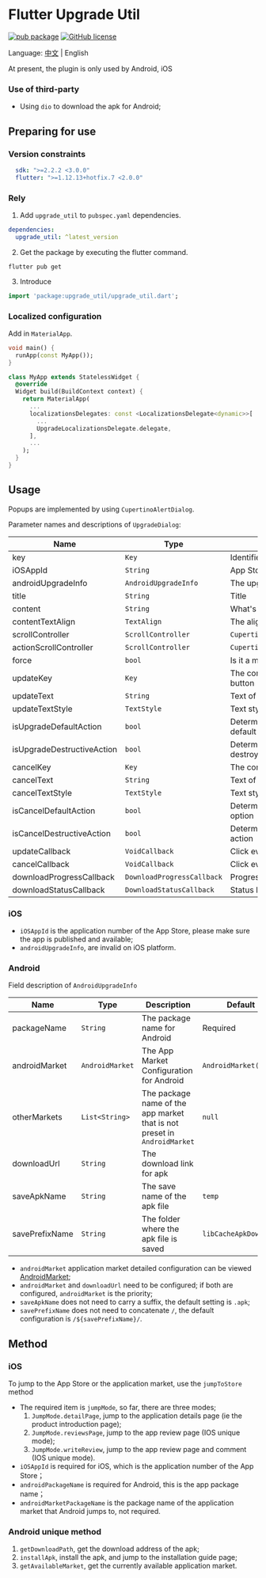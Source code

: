 # Flutter Upgrade Util

[![pub package](https://img.shields.io/pub/v/upgrade_util)](https://pub.dev/packages/upgrade_util)
[![GitHub license](https://img.shields.io/github/license/LiWenHui96/upgrade_util?label=协议&style=flat-square)](https://github.com/LiWenHui96/upgrade_util/blob/master/LICENSE)

Language: [中文](README-ZH.md) | English

At present, the plugin is only used by Android, iOS

### Use of third-party

* Using `dio` to download the apk for Android;

## Preparing for use

### Version constraints

```yaml
  sdk: ">=2.2.2 <3.0.0"
  flutter: ">=1.12.13+hotfix.7 <2.0.0"
```

### Rely

1. Add `upgrade_util` to `pubspec.yaml` dependencies.

```yaml
dependencies:
  upgrade_util: ^latest_version
```

2. Get the package by executing the flutter command.

```
flutter pub get
```

3. Introduce

```dart
import 'package:upgrade_util/upgrade_util.dart';
```

### Localized configuration

Add in `MaterialApp`.

```dart
void main() {
  runApp(const MyApp());
}

class MyApp extends StatelessWidget {
  @override
  Widget build(BuildContext context) {
    return MaterialApp(
      ...
      localizationsDelegates: const <LocalizationsDelegate<dynamic>>[
        ...
        UpgradeLocalizationsDelegate.delegate,
      ],
      ...
    );
  }
}
```

## Usage

Popups are implemented by using `CupertinoAlertDialog`.

Parameter names and descriptions of `UpgradeDialog`:

| Name                       | Type                       | Description                                                | Default                                       |
|----------------------------|----------------------------|------------------------------------------------------------|-----------------------------------------------|
| key                        | `Key`                      | Identifier of the component                                | `ObjectKey(context)`                          |
| iOSAppId                   | `String`                   | App Store number for iOS                                   | Required                                      |
| androidUpgradeInfo         | `AndroidUpgradeInfo`       | The upgrade info for Android                               | Required                                      |
| title                      | `String`                   | Title                                                      | `UpgradeLocalizations.of(context).title`      |
| content                    | `String`                   | What's new in the version                                  | `UpgradeLocalizations.of(context).content`    |
| contentTextAlign           | `TextAlign`                | The alignment of `content`                                 | `TextAlign.start`                             |
| scrollController           | `ScrollController`         | `CupertinoAlertDialog.scrollController`                    | `null`                                        |
| actionScrollController     | `ScrollController`         | `CupertinoAlertDialog.actionScrollController`              | `null`                                        |
| force                      | `bool`                     | Is it a mandatory update                                   | `false`                                       |
| updateKey                  | `Key`                      | The component identifier for the OK (upgrade) button       | `null`                                        |
| updateText                 | `String`                   | Text of OK (Upgrade) button                                | `UpgradeLocalizations.of(context).updateText` |
| updateTextStyle            | `TextStyle`                | Text style for OK (Upgrade) button                         | `null`                                        |
| isUpgradeDefaultAction     | `bool`                     | Determine if the OK (Upgrade) button is the default option | `false`                                       |
| isUpgradeDestructiveAction | `bool`                     | Determine if the OK (Upgrade) button is a destroy action   | `false`                                       |
| cancelKey                  | `Key`                      | The component identifier for the cancel button             | `null`                                        |
| cancelText                 | `String`                   | Text of Cancel button                                      | `UpgradeLocalizations.of(context).cancelText` |
| cancelTextStyle            | `TextStyle`                | Text style for Cancel button                               | `null`                                        |
| isCancelDefaultAction      | `bool`                     | Determine if the Cancel button is the default option       | `false`                                       |
| isCancelDestructiveAction  | `bool`                     | Determine if the Cancel button is a destroy action         | `true`                                        |
| updateCallback             | `VoidCallback`             | Click event listener for OK (upgrade) button               | `null`                                        |
| cancelCallback             | `VoidCallback`             | Click event listener for Cancel button                     | `null`                                        |
| downloadProgressCallback   | `DownloadProgressCallback` | Progress monitoring of download events                     | `null`                                        |
| downloadStatusCallback     | `DownloadStatusCallback`   | Status listener of download events                         | `null`                                        |

### iOS

* `iOSAppId` is the application number of the App Store, please make sure the app is published and available;
* `androidUpgradeInfo`, are invalid on iOS platform.

### Android

Field description of `AndroidUpgradeInfo`

| Name           | Type            | Description                                                              | Default               |
|----------------|-----------------|--------------------------------------------------------------------------|-----------------------|
| packageName    | `String`        | The package name for Android                                             | Required              |
| androidMarket  | `AndroidMarket` | The App Market Configuration for Android                                 | `AndroidMarket()`     |
| otherMarkets   | `List<String>`  | The package name of the app market that is not preset in `AndroidMarket` | `null`                |
| downloadUrl    | `String`        | The download link for apk                                                | ` `                   |
| saveApkName    | `String`        | The save name of the apk file                                            | `temp`                |
| savePrefixName | `String`        | The folder where the apk file is saved                                   | `libCacheApkDownload` |

* `androidMarket` application market detailed configuration can be
  viewed [AndroidMarket](lib/src/android/android_market.dart);
* `androidMarket` and `downloadUrl` need to be configured; if both are configured, `androidMarket` is the priority;
* `saveApkName` does not need to carry a suffix, the default setting is `.apk`;
* `savePrefixName` does not need to concatenate `/`, the default configuration is `/${savePrefixName}/`.

## Method

### iOS

To jump to the App Store or the application market, use the `jumpToStore` method

* The required item is `jumpMode`, so far, there are three modes;
    1. `JumpMode.detailPage`, jump to the application details page (ie the product introduction page);
    2. `JumpMode.reviewsPage`, jump to the app review page (IOS unique mode);
    3. `JumpMode.writeReview`, jump to the app review page and comment (IOS unique mode).
* `iOSAppId` is required for iOS, which is the application number of the App Store；
* `androidPackageName` is required for Android, this is the app package name；
* `androidMarketPackageName` is the package name of the application market that Android jumps to, not required.

### Android unique method

1. `getDownloadPath`, get the download address of the apk;
2. `installApk`, install the apk, and jump to the installation guide page;
3. `getAvailableMarket`, get the currently available application market.

